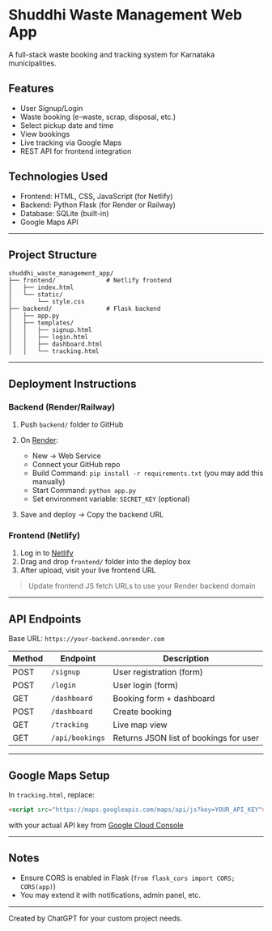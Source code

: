 # Shuddhi Waste Management Web App

A full-stack waste booking and tracking system for Karnataka municipalities.

## Features

- User Signup/Login
- Waste booking (e-waste, scrap, disposal, etc.)
- Select pickup date and time
- View bookings
- Live tracking via Google Maps
- REST API for frontend integration

## Technologies Used

- Frontend: HTML, CSS, JavaScript (for Netlify)
- Backend: Python Flask (for Render or Railway)
- Database: SQLite (built-in)
- Google Maps API

---

## Project Structure

```
shuddhi_waste_management_app/
├── frontend/              # Netlify frontend
│   ├── index.html
│   └── static/
│       └── style.css
├── backend/               # Flask backend
│   ├── app.py
│   ├── templates/
│   │   ├── signup.html
│   │   ├── login.html
│   │   ├── dashboard.html
│   │   └── tracking.html
```

---

## Deployment Instructions

### Backend (Render/Railway)

1. Push `backend/` folder to GitHub
2. On [Render](https://render.com):
   - New → Web Service
   - Connect your GitHub repo
   - Build Command: `pip install -r requirements.txt` (you may add this manually)
   - Start Command: `python app.py`
   - Set environment variable: `SECRET_KEY` (optional)

3. Save and deploy → Copy the backend URL

### Frontend (Netlify)

1. Log in to [Netlify](https://netlify.com)
2. Drag and drop `frontend/` folder into the deploy box
3. After upload, visit your live frontend URL

> Update frontend JS fetch URLs to use your Render backend domain

---

## API Endpoints

Base URL: `https://your-backend.onrender.com`

| Method | Endpoint         | Description                  |
|--------|------------------|------------------------------|
| POST   | `/signup`        | User registration (form)     |
| POST   | `/login`         | User login (form)            |
| GET    | `/dashboard`     | Booking form + dashboard     |
| POST   | `/dashboard`     | Create booking               |
| GET    | `/tracking`      | Live map view                |
| GET    | `/api/bookings`  | Returns JSON list of bookings for user |

---

## Google Maps Setup

In `tracking.html`, replace:

```html
<script src="https://maps.googleapis.com/maps/api/js?key=YOUR_API_KEY"></script>
```

with your actual API key from [Google Cloud Console](https://console.cloud.google.com/)

---

## Notes

- Ensure CORS is enabled in Flask (`from flask_cors import CORS; CORS(app)`)
- You may extend it with notifications, admin panel, etc.

---

Created by ChatGPT for your custom project needs.